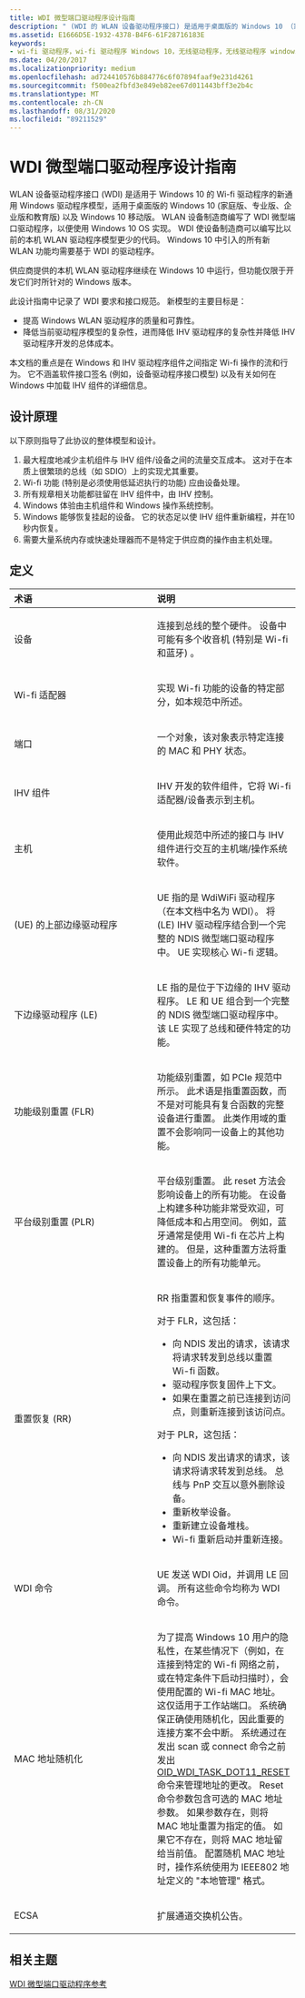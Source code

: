 ```yaml
---
title: WDI 微型端口驱动程序设计指南
description: " (WDI 的 WLAN 设备驱动程序接口) 是适用于桌面版的 Windows 10 （家庭版、专业版、企业版和) 教育 (版）以及 Windows 10 移动版的新 WLAN 通用 Windows 驱动程序模型。"
ms.assetid: E1666D5E-1932-4378-B4F6-61F28716183E
keywords:
- wi-fi 驱动程序，wi-fi 驱动程序 Windows 10，无线驱动程序，无线驱动程序 windows 10，wlan 驱动程序，wlan 驱动程序 windows 10，wlan 驱动程序接口，WDI 驱动程序，WDI 网络驱动程序，WDI Windows 10
ms.date: 04/20/2017
ms.localizationpriority: medium
ms.openlocfilehash: ad724410576b884776c6f07894faaf9e231d4261
ms.sourcegitcommit: f500ea2fbfd3e849eb82ee67d011443bff3e2b4c
ms.translationtype: MT
ms.contentlocale: zh-CN
ms.lasthandoff: 08/31/2020
ms.locfileid: "89211529"
---
```

# <a name="wdi-miniport-driver-design-guide"></a>WDI 微型端口驱动程序设计指南


WLAN 设备驱动程序接口 (WDI) 是适用于 Windows 10 的 Wi-fi 驱动程序的新通用 Windows 驱动程序模型，适用于桌面版的 Windows 10 (家庭版、专业版、企业版和教育版) 以及 Windows 10 移动版。 WLAN 设备制造商编写了 WDI 微型端口驱动程序，以便使用 Windows 10 OS 实现。 WDI 使设备制造商可以编写比以前的本机 WLAN 驱动程序模型更少的代码。 Windows 10 中引入的所有新 WLAN 功能均需要基于 WDI 的驱动程序。

供应商提供的本机 WLAN 驱动程序继续在 Windows 10 中运行，但功能仅限于开发它们时所针对的 Windows 版本。

此设计指南中记录了 WDI 要求和接口规范。 新模型的主要目标是：

-   提高 Windows WLAN 驱动程序的质量和可靠性。
-   降低当前驱动程序模型的复杂性，进而降低 IHV 驱动程序的复杂性并降低 IHV 驱动程序开发的总体成本。

本文档的重点是在 Windows 和 IHV 驱动程序组件之间指定 Wi-fi 操作的流和行为。 它不涵盖软件接口签名 (例如，设备驱动程序接口模型) 以及有关如何在 Windows 中加载 IHV 组件的详细信息。

## <a name="design-principles"></a>设计原理


以下原则指导了此协议的整体模型和设计。

1.  最大程度地减少主机组件与 IHV 组件/设备之间的流量交互成本。 这对于在本质上很繁琐的总线（如 SDIO）上的实现尤其重要。
2.  Wi-fi 功能 (特别是必须使用低延迟执行的功能) 应由设备处理。
3.  所有规章相关功能都驻留在 IHV 组件中，由 IHV 控制。
4.  Windows 体验由主机组件和 Windows 操作系统控制。
5.  Windows 能够恢复挂起的设备。 它的状态足以使 IHV 组件重新编程，并在10秒内恢复。
6.  需要大量系统内存或快速处理器而不是特定于供应商的操作由主机处理。

## <a name="definitions"></a>定义


<table>
<colgroup>
<col width="50%" />
<col width="50%" />
</colgroup>
<thead>
<tr class="header">
<th align="left">术语</th>
<th align="left">说明</th>
</tr>
</thead>
<tbody>
<tr class="odd">
<td align="left"><p>设备</p></td>
<td align="left"><p>连接到总线的整个硬件。 设备中可能有多个收音机 (特别是 Wi-fi 和蓝牙) 。</p></td>
</tr>
<tr class="even">
<td align="left"><p>Wi-fi 适配器</p></td>
<td align="left"><p>实现 Wi-fi 功能的设备的特定部分，如本规范中所述。</p></td>
</tr>
<tr class="odd">
<td align="left"><p>端口</p></td>
<td align="left"><p>一个对象，该对象表示特定连接的 MAC 和 PHY 状态。</p></td>
</tr>
<tr class="even">
<td align="left"><p>IHV 组件</p></td>
<td align="left"><p>IHV 开发的软件组件，它将 Wi-fi 适配器/设备表示到主机。</p></td>
</tr>
<tr class="odd">
<td align="left"><p>主机</p></td>
<td align="left"><p>使用此规范中所述的接口与 IHV 组件进行交互的主机端/操作系统软件。</p></td>
</tr>
<tr class="even">
<td align="left"><p> (UE) 的上部边缘驱动程序</p></td>
<td align="left"><p>UE 指的是 WdiWiFi 驱动程序（在本文档中名为 WDI）。 将 (LE) IHV 驱动程序结合到一个完整的 NDIS 微型端口驱动程序中。 UE 实现核心 Wi-fi 逻辑。</p></td>
</tr>
<tr class="odd">
<td align="left"><p>下边缘驱动程序 (LE) </p></td>
<td align="left"><p>LE 指的是位于下边缘的 IHV 驱动程序。 LE 和 UE 组合到一个完整的 NDIS 微型端口驱动程序中。 该 LE 实现了总线和硬件特定的功能。</p></td>
</tr>
<tr class="even">
<td align="left"><p>功能级别重置 (FLR) </p></td>
<td align="left"><p>功能级别重置，如 PCIe 规范中所示。 此术语是指重置函数，而不是对可能具有复合函数的完整设备进行重置。 此类作用域的重置不会影响同一设备上的其他功能。</p></td>
</tr>
<tr class="odd">
<td align="left"><p>平台级别重置 (PLR) </p></td>
<td align="left"><p>平台级别重置。 此 reset 方法会影响设备上的所有功能。 在设备上构建多种功能非常受欢迎，可降低成本和占用空间。 例如，蓝牙通常是使用 Wi-fi 在芯片上构建的。 但是，这种重置方法将重置设备上的所有功能单元。</p></td>
</tr>
<tr class="even">
<td align="left"><p>重置恢复 (RR) </p></td>
<td align="left"><p>RR 指重置和恢复事件的顺序。</p>
<p>对于 FLR，这包括：</p>
<ul>
<li>向 NDIS 发出的请求，该请求将请求转发到总线以重置 Wi-fi 函数。</li>
<li>驱动程序恢复固件上下文。</li>
<li>如果在重置之前已连接到访问点，则重新连接到该访问点。</li>
</ul>
<p>对于 PLR，这包括：</p>
<ul>
<li>向 NDIS 发出请求的请求，该请求将请求转发到总线。 总线与 PnP 交互以意外删除设备。</li>
<li>重新枚举设备。</li>
<li>重新建立设备堆栈。</li>
<li>Wi-fi 重新启动并重新连接。</li>
</ul></td>
</tr>
<tr class="odd">
<td align="left"><p>WDI 命令</p></td>
<td align="left"><p>UE 发送 WDI Oid，并调用 LE 回调。 所有这些命令均称为 WDI 命令。</p></td>
</tr>
<tr class="even">
<td align="left"><p>MAC 地址随机化</p></td>
<td align="left"><p>为了提高 Windows 10 用户的隐私性，在某些情况下（例如，在连接到特定的 Wi-fi 网络之前，或在特定条件下启动扫描时），会使用配置的 Wi-fi MAC 地址。 这仅适用于工作站端口。 系统确保正确使用随机化，因此重要的连接方案不会中断。 系统通过在发出 scan 或 connect 命令之前发出 <a href="/windows-hardware/drivers/network/oid-wdi-task-dot11-reset" data-raw-source="[OID_WDI_TASK_DOT11_RESET](/windows-hardware/drivers/network/oid-wdi-task-dot11-reset)">OID_WDI_TASK_DOT11_RESET</a> 命令来管理地址的更改。 Reset 命令参数包含可选的 MAC 地址参数。 如果参数存在，则将 MAC 地址重置为指定的值。 如果它不存在，则将 MAC 地址留给当前值。 配置随机 MAC 地址时，操作系统使用为 IEEE802 地址定义的 "本地管理" 格式。</p></td>
</tr>
<tr class="odd">
<td align="left"><p>ECSA</p></td>
<td align="left"><p>扩展通道交换机公告。</p></td>
</tr>
</tbody>
</table>

 

## <a name="related-topics"></a>相关主题


[WDI 微型端口驱动程序参考](/windows-hardware/drivers/ddi/_netvista/)

 

